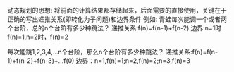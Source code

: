 动态规划的思想:
将前面的计算结果都存储起来，后面需要的直接使用，关键在于正确的写出递推关系(即转化为子问题)和边界条件
例如:
青蛙每次能调一个或者两个台阶，总的n个台阶有多少种跳法？
递推关系:f(n)=f(n-1)+f(n-2) 边界:n=1时f(n)=1,n=2时，f(n)=2

每次能跳1,2,3,4,...n个台阶，那么n个台阶有多少种跳法？
递推关系:f(n)=f(n-1)+f(n-2)+f(n-3)+...f(0)    边界：n=1,f(n)=1;n=2,f(n)=2;n=3,f(n)=3  